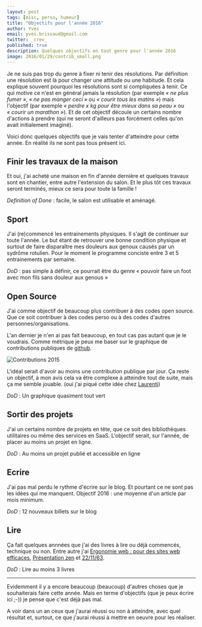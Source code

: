 ```yaml
---
layout: post
tags: [misc, perso, humeur]
title: "Objectifs pour l'année 2016"
author: Yves
email: yves.brissaud@gmail.com
twitter: _crev_
published: true
description: Quelques objectifs en tout genre pour l'année 2016
image: 2016/01/29/contrib_small.png
---
```


Je ne suis pas trop du genre à fixer ni tenir des résolutions. Par définition une résolution
est là pour changer une attitude ou une habitude. Et cela explique souvent pourquoi les
résolutions sont si compliquées à tenir. Ce qui motive ce n'est en général jamais la
résolution (par exemple _«&#160;ne plus fumer&#160;»_, _«&#160;ne pas manger ceci&#160;»_ ou
_«&#160;courir tous les matins&#160;»_) mais l'objectif (par exemple _«&#160;perdre x kg pour être
mieux dans sa peau&#160;»_ ou _«&#160;courir un marathon&#160;»_). Et de cet objectif découle un
certains nombre d'actions à prendre (qui ne seront d'ailleurs pas forcément celles qu'on avait
initialement imaginé).

Voici donc quelques objectifs que je vais tenter d'atteindre pour cette année. En réalité
ils ne sont pas tous présent ici.

## Finir les travaux de la maison

Et oui, j'ai acheté une maison en fin d'année dernière et quelques travaux sont en chantier,
entre autre l'extension du salon. Et le plus tôt ces travaux seront terminés, mieux ce sera
pour toute la famille !

_Definition of Done_ : facile, le salon est utilisable et aménagé.

## Sport

J'ai (re)commencé les entrainements physiques. Il s'agit de continuer sur toute l'année.
Le but étant de retrouver une bonne condition physique et surtout de faire disparaître
mes douleurs aux genoux causés par un sydrôme rotulien. Pour le moment le programme
conciste entre 3 et 5 entrainements par semaine.

_DoD_ : pas simple à définir, ce pourrait être du genre «&#160;pouvoir faire un foot avec
mon fils sans douleur aux genous&#160;»

## Open Source

J'ai comme objectif de beaucoup plus contribuer à des codes open source. Que ce soit
contribuer à des codes perso ou à des codes d'autres personnes/organisations.

L'an dernier je n'en ai pas fait beaucoup, en tout cas pas autant que je le voudrais.
Comme métrique je peux me baser sur le graphique de contributions publiques de
[github](https://github.com/eunomie).

![Contributions 2015](contrib_2015.png)

L'idéal serait d'avoir au moins une contribution publique par jour. Ça reste un objectif,
à mon avis cela va être complexe à atteindre tout de suite, mais ça me semble jouable.
(oui j'ai piqué cette idée chez [Laurentj](http://ljouanneau.com/blog/post/2016/01/27/Defi-2016-:-un-commit-par-jour))

_DoD_ : Un graphique quasiment tout vert

## Sortir des projets

J'ai un certains nombre de projets en tête, que ce soit des bibliothèques utilitaires
ou même des services en SaaS. L'objectif serait, sur l'année, de placer au moins un projet
en ligne.

_DoD_ : Au moins un projet publié et accessible en ligne

## Ecrire

J'ai pas mal perdu le rythme d'écrire sur le blog. Et pourtant ce ne sont pas les idées
qui me manquent. Objectif 2016 : une moyenne d'un article par mois minimum.

_DoD_ : 12 nouveaux billets sur le blog

## Lire

Ça fait quelques annnées que j'ai des livres à lire ou déjà commencés, technique ou non.
Entre autre j'ai [Ergonomie web : pour des sites web efficaces](http://www.amazon.fr/Ergonomie-web-Pour-sites-efficaces/dp/2212132158),
[Présentation zen](http://www.amazon.fr/Pr%C3%A9sentation-Zen-%C3%A9dition-revue-augment%C3%A9e/dp/2744094463) et
[22/11/63](http://www.amazon.fr/22-11-63-Stephen-King/dp/2253195103).

_DoD_ : Lire au moins 3 livres

---

Evidemment il y a encore beaucoup (beaucoup) d'autres choses que je souhaiterais
faire cette année. Mais en terme d'objectifs (que je peux écrire ici ;-)) je pense
que c'est déjà pas mal.

A voir dans un an ceux que j'aurai réussi ou non à atteindre, avec quel résultat et,
surtout, ce que j'aurai réussi à mettre en oeuvre pour les réaliser.

